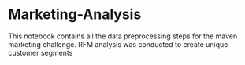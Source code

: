 # Marketing-Analysis
This notebook contains all the data preprocessing steps for the maven marketing challenge.
RFM analysis was conducted to create unique customer segments
